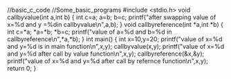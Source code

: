 //basic_c_code
//Some_basic_programs
#include <stdio.h>
void callbyvalue(int a,int b)
{
    int c=a;
    a=b;
    b=c;
    printf("after swapping value of x=%d and y =%din callbyvalue\n",a,b);
}
void callbyreference(int *a,int *b)
{
    int c=*a;
    *a=*b;
    *b=c;
    printf("value of a=%d and b=%d in callbyreference\n",*a,*b);
}
int main()
{
    int x=10,y=20;
    printf("value of x=%d and y=%d is in main function\n",x,y);
    callbyvalue(x,y);
    printf("value of x=%d and y=%d after call by value function\n",x,y);
    callbyreference(&x,&y);
    printf("value of x=%d and y=%d after call by refernce function\n",x,y);
    return 0;
}
